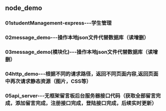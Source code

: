 ## node_demo

### 01studentManagement-express---学生管理

### 02message_demo---操作本地json文件代替数据库（读增删）

### 03message_demo(模块化)---操作本地json文件代替数据库（读增删）

### 04http_demo---根据不同的请求路径，返回不同页面内容,返回页面中再次请求静态资源（图片，CSS等）

### 05api_server---无框架留言板后台服务器接口代码（获取全部留言完成，添加留言完成，注册接口完成，登陆接口完成，后续实时更新）



